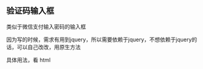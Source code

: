 ##  验证码输入框

类似于微信支付输入密码的输入框

因为写的时候，需求有用到jquery，所以需要依赖于jquery，不想依赖于jquery的话，可以自己改改，用原生方法

具体用法，看 html
